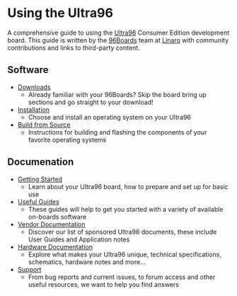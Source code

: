 # Using the Ultra96

A comprehensive guide to using the [Ultra96](https://www.96boards.org/products/dragonboard820c/) Consumer Edition development board. This guide is written by the [96Boards](https://www.96boards.org) team at [Linaro](http://www.linaro.org) with community contributions and links to third-party content.

## Software

- [Downloads](Downloads/README.md)
   - Already familiar with your 96Boards? Skip the board bring up sections and go straight to your download!
- [Installation](Installation/README.md)
   - Choose and install an operating system on your Ultra96
- [Build from Source](BuildSource/README.md)
   - Instructions for building and flashing the components of your favorite operating systems

## Documenation

- [Getting Started](GettingStarted/README.md)
   - Learn about your Ultra96 board, how to prepare and set up for basic use
- [Useful Guides](Guides/README.md)
   - These guides will help to get you started with a variety of available on-boards software
- [Vendor Documentation](VendorDocs/README.md)
   - Discover our list of sponsored Ultra96 documents, these include User Guides and Application notes
- [Hardware Documentation](HardwareDocs/README.md)
   - Explore what makes your Ultra96 unique, technical specifications, schematics, hardware notes and more...
- [Support](Support/README.md)
   - From bug reports and current issues, to forum access and other useful resources, we want to help you find answers
